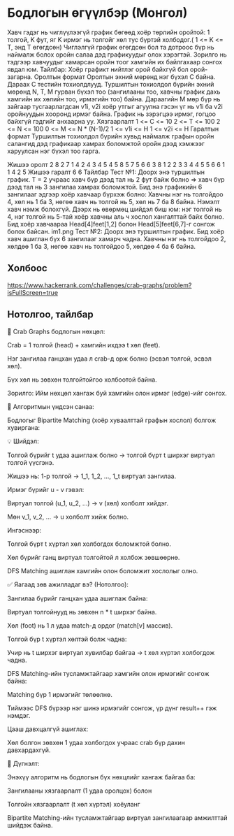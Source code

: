 # Бодлогын өгүүлбэр (Монгол)

Хавч гэдэг нь чиглүүлээгүй график бөгөөд хоёр төрлийн оройтой: 1 толгой, K фут, яг K ирмэг нь толгойг хөл тус бүртэй холбодог.( 1 <= K <= T, энд T өгөгдсөн)
Чиглэлгүй график өгөгдсөн бол та дотроос бүр нь наймалж болох оройн салаа дэд графикуудыг олох хэрэгтэй. Зорилго нь тэдгээр хавчуудыг хамарсан оройн тоог хамгийн их байлгахаар сонгох явдал юм.
Тайлбар: Хоёр графикт нийтлэг орой байхгүй бол орой-загарна.
Оролтын формат
Оролтын эхний мөрөнд нэг бүхэл C байна. Дараах C тестийн тохиолдлууд. Туршилтын тохиолдол бүрийн эхний мөрөнд N, T, M гурван бүхэл тоо (зангилааны тоо, хавчны график дахь хамгийн их хөлийн тоо, ирмэгийн тоо) байна. Дараагийн M мөр бүр нь зайгаар тусгаарлагдсан v1i, v2i хоёр утгыг агуулна гэсэн үг нь v1i ба v2i оройнуудын хооронд ирмэг байна. График нь зэрэгцээ ирмэг, гогцоо байхгүй гэдгийг анхаарна уу.
Хязгаарлалт
1 <= C <= 10
2 <= T <= 100
2 <= N <= 100
0 <= M <= N * (N-1)/2
1 <= v1i <= Н
1 <= v2i <= Н
Гаралтын формат
Туршилтын тохиолдол бүрийн хувьд наймалж графын оройн салангид дэд графикаар хамрах боломжтой оройн дээд хэмжээг харуулсан нэг бүхэл тоо гарга.

Жишээ оролт
2
8 2 7
1 4
2 4
3 4
5 4
5 8
5 7
5 6
6 3 8
1 2
2 3
3 4
4 5
5 6
6 1
1 4
2 5
Жишээ гаралт
6
6
Тайлбар
Тест №1: Доорх энэ туршилтын график. T = 2 учраас хавч бүр дээд тал нь 2 фут байж болно => хавч бүр дээд тал нь 3 зангилаа хамрах боломжтой. Бид энэ графикийн 6 зангилааг эдгээр хоёр хавчаар бүрхэж болно: Хавчны нэг нь толгойдоо 4, хөл нь 1 ба 3, нөгөө хавч нь толгой нь 5, хөл нь 7 ба 8 байна. Нэмэлт хавч нэмж болохгүй.
Дээрх нь өвөрмөц шийдэл биш юм: нэг толгой нь 4, нэг толгой нь 5-тай хоёр хавчны аль ч хослол хангалттай байх болно. Бид хоёр хавчаараа Head[4]feet[1,2] болон Head[5]feet[6,7]-г сонгож болох байсан.
im1.png
Тест №2: Доорх энэ туршилтын график. Бид хоёр хавч ашиглан бүх 6 зангилааг хамарч чадна. Хавчны нэг нь толгойдоо 2, хөлдөө 1 ба 3, нөгөө хавч нь толгойдоо 5, хөлдөө 4 ба 6 байна.




## Холбоос

https://www.hackerrank.com/challenges/crab-graphs/problem?isFullScreen=true




## Нотолгоо, тайлбар

🦀 Crab Graphs бодлогын нөхцөл:

Crab = 1 толгой (head) + хамгийн ихдээ t хөл (feet).

Нэг зангилаа ганцхан удаа л crab-д орж болно (эсвэл толгой, эсвэл хөл).

Бүх хөл нь зөвхөн толгойтойгоо холбоотой байна.

Зорилго: Ийм нөхцөл хангаж буй хамгийн олон ирмэг (edge)-ийг сонгох.

🧠 Алгоритмын үндсэн санаа:

Бодлогыг Bipartite Matching (хоёр хуваалттай графын хослол) болгож хувиргана:

💡 Шийдэл:

Толгой бүрийг t удаа ашиглаж болно → толгой бүрт t ширхэг виртуал толгой үүсгэнэ.

Жишээ нь: 1-р толгой → 1_1, 1_2, ..., 1_t виртуал зангилаа.

Ирмэг бүрийг u - v гэвэл:

Виртуал толгой (u_1, u_2, ...) → v (хөл) холболт хийдэг.

Мөн v_1, v_2, ... → u холболт хийж болно.

Ингэснээр:

Толгой бүрт t хүртэл хөл холбогдох боломжтой болно.

Хөл бүрийг ганц виртуал толгойтой л холбож зөвшөөрнө.

DFS Matching ашиглан хамгийн олон боломжит хослолыг олно.

✅ Яагаад зөв ажилладаг вэ? (Нотолгоо):

Зангилаа бүрийг ганцхан удаа ашиглаж байна:

Виртуал толгойнууд нь зөвхөн n * t ширхэг байна.

Хөл (foot) нь 1 л удаа match-д ордог (match[v] массив).

Толгой бүр t хүртэл хөлтэй болж чадна:

Учир нь t ширхэг виртуал хувилбар байгаа → t хөл хүртэл холбогдож чадна.

DFS Matching-ийн тусламжтайгаар хамгийн олон ирмэгийг сонгож байна:

Matching бүр 1 ирмэгийг төлөөлнө.

Тиймээс DFS бүрээр нэг шинэ ирмэгийг сонгож, үр дүнг result++ гэж нэмдэг.

Цааш давхцалгүй ашиглах:

Хөл болгон зөвхөн 1 удаа холбогдох учраас crab бүр дахин давхардахгүй.

📌 Дүгнэлт:


Энэхүү алгоритм нь бодлогын бүх нөхцлийг хангаж байгаа ба:

Зангилааны хязгаарлалт (1 удаа оролцох) болон

Толгойн хязгаарлалт (t хөл хүртэл) хоёуланг

Bipartite Matching-ийн тусламжтайгаар виртуал зангилаагаар амжилттай шийдэж байна.